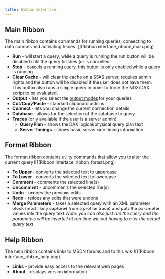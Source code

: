 ```yaml
---
title: Ribbon Interface
---
```


## Main Ribbon
The main ribbon contains commands for running queries, connecting to data sources and activating traces
![](Ribbon interface_ribbon_main.png)
* **Run** - will start a query, while a query is running the run button will be disabled until the query finishes (or is cancelled
* **Stop** - cancels a running query, this button is only enabled while a query is running.
*  **Clear Cache** -  will clear the cache on a SSAS server, requires admin rights and the button will be disabled if the user does not have them. This button also runs a simple query in order to force the MDX/DAX script to be evaluated.
* **Output** - lets you select the [output modes](output-modes) for your queries
* **Cut/Copy/Paste** - standard clipboard actions
* **Connect** - lets you change the current connection details
* **Database** - allows for the selection of the database to query
* **Traces** (only available if the user is a server admin)
	* **Query Plan** - shows the DAX logical/physical query plan text
	* **Server Timings** - shows basic server side timing information
## Format Ribbon
The format ribbon contains utility commands that allow you to alter the current query
![](Ribbon interface_ribbon_format.png)
* **To Upper** - converts the selected text to uppercase
* **To Lower** - converts the selected text to lowercase
* **Comment** - comments the selected line(s)
* **Uncomment** - uncomments the selected line(s)
* **Undo** - undoes the previous edits
* **Redo** - redoes any edits that were undone
* **Merge Parameters** - takes a selected query with an XML parameter block (most likely captured from a profiler trace) and puts the parameter values into the query text. _Note: you can also just run the query and the parameters will be inserted at run time without having to alter the actual query text_

## Help Ribbon
The help ribbon contains links to MSDN forums and to this wiki
![](Ribbon interface_ribbon_help.png)
* **Links** - provide easy access to the relevant web pages
* **About** - displays version information